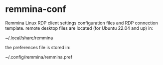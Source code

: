 # remmina-conf
Remmina Linux RDP client settings configuration files and RDP connection template.
remote desktop files are located (for Ubuntu 22.04 and up) in:

~/.local/share/remmina

the preferences file is stored in:

~/.config/remmina/remmina.pref



